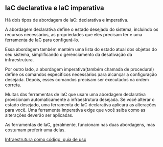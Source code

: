 IaC declarativa e IaC imperativa
--------------------------------

Há dois tipos de abordagem de IaC: declarativa e imperativa. 

A abordagem declarativa define o estado desejado do sistema, incluindo os recursos necessários, as propriedades que eles precisam ter e uma ferramenta de IaC para configurá-lo. 

Essa abordagem também mantém uma lista do estado atual dos objetos do seu sistema, simplificando o gerenciamento da desativação da infraestrutura.

Por outro lado, a abordagem imperativa(também chamada de procedural) define os comandos específicos necessários para alcançar a configuração desejada. Depois, esses comandos precisam ser executados na ordem correta. 

Muitas das ferramentas de IaC que usam uma abordagem declarativa provisionam automaticamente a infraestrutura desejada. Se você alterar o estado desejado, uma ferramenta de IaC declarativa aplicará as alterações para você. Uma ferramenta imperativa exige que você saiba como as alterações deverão ser aplicadas.

As ferramentas de IaC, geralmente, funcionam nas duas abordagens, mas costumam preferir uma delas.

[Infraestrutura como código: guia de uso](https://opensource.com/article/19/7/infrastructure-code)
